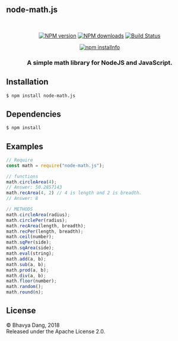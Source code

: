 ## node-math.js

<div align="center">
  <br />
  <p>
    <a href="https://www.npmjs.com/package/node-math.js"><img src="https://img.shields.io/npm/v/node-math.js.svg?maxAge=3600" alt="NPM version" /></a>
    <a href="https://www.npmjs.com/package/node-math.js"><img src="https://img.shields.io/npm/dt/node-math.js.svg?maxAge=3600" alt="NPM downloads" /></a>
    <a href="https://www.npmjs.com/package/node-math.js"><img src="https://img.shields.io/travis/Sythe2954/node-math.js.svg" alt="Build Status" /></a>
  </p>
  <p>
    <a href="https://nodei.co/npm/node-math.js/"><img src="https://nodei.co/npm/node-math.js.png?downloads=true&stars=true" alt="npm installnfo" /></a>
  </p>
  
  ### A simple math library for NodeJS and JavaScript.
  
</div>



## Installation

```bash
$ npm install node-math.js
```

## Dependencies

```bash
$ npm install
```

## Examples

```js
// Require
const math = require("node-math.js");

// functions
math.circleArea(4);
// Answer: 50.2857143
math.recArea(4, 2) // 4 is length and 2 is breadth.
// Answer: 8

// METHODS
math.circleArea(radius);
math.circlePer(radius);
math.recArea(length, breadth);
math.recPer(length, breadth);
math.ceil(number);
math.sqPer(side);
math.sqArea(side);
math.eval(string);
math.add(a, b);
math.sub(a, b);
math.prod(a, b);
math.div(a, b);
math.floor(number);
math.random();
math.round(n);
```

## License

&copy; Bhavya Dang, 2018<br>
Released under the Apache License 2.0.